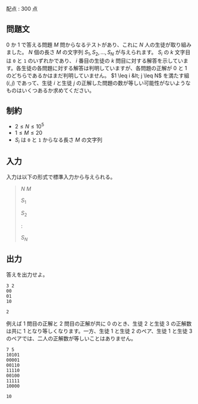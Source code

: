 配点 : $300$ 点

## 問題文

$0$ か $1$ で答える問題 $M$ 問からなるテストがあり、これに $N$ 人の生徒が取り組みました。
$N$ 個の長さ $M$ の文字列 $S_1,S_2,\ldots,S_N$ が与えられます。
$S_i$ の $k$ 文字目は `0` と `1` のいずれかであり、 $i$ 番目の生徒の $k$ 問目に対する解答を示しています。各生徒の各問題に対する解答は判明していますが、各問題の正解が $0$ と $1$ のどちらであるかはまだ判明していません。
$1 \leq i &lt; j \leq N$ を満たす組 $(i,j)$ であって、生徒 $i$ と生徒 $j$ の正解した問題の数が等しい可能性がないようなものはいくつあるか求めてください。

## 制約

- $2 \leq N \leq 10^5$
- $1 \leq M \leq 20$
- $S_i$ は `0` と `1` からなる長さ $M$ の文字列

## 入力

入力は以下の形式で標準入力から与えられる。

> $N$ $M$
> 
> $S_1$
> 
> $S_2$
> 
> $:$
> 
> $S_N$

## 出力

答えを出力せよ。

```input1
3 2
00
01
10
```

```output1
2
```

例えば $1$ 問目の正解と $2$ 問目の正解が共に $0$ のとき、生徒 $2$ と生徒 $3$ の正解数は共に $1$ となり等しくなります。一方、生徒 $1$ と生徒 $2$ のペア、生徒 $1$ と生徒 $3$ のペアでは、二人の正解数が等しいことはありません。

```input2
7 5
10101
00001
00110
11110
00100
11111
10000
```

```output2
10
```